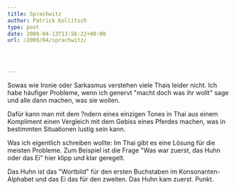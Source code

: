 ```yaml
---
title: Sprachwitz
author: Patrick Kollitsch
type: post
date: 2009-04-13T13:56:22+00:00
url: /2009/04/sprachwitz/




---
```

Sowas wie Ironie oder Sarkasmus verstehen viele Thais leider nicht. Ich habe häufiger Probleme, wenn ich genervt "macht doch was ihr wollt" sage und alle dann machen, was sie wollen.

Dafür kann man mit dem ?ndern eines einzigen Tones in Thai aus einem Kompliment einen Vergleich mit dem Gebiss eines Pferdes machen, was in bestimmten Situationen lustig sein kann.

Was ich eigentlich schreiben wollte: Im Thai gibt es eine Lösung für die meisten Probleme. Zum Beispiel ist die Frage "Was war zuerst, das Huhn oder das Ei" hier klipp und klar geregelt.

Das Huhn ist das "Wortbild" für den ersten Buchstaben im Konsonanten-Alphabet und das Ei das für den zweiten. Das Huhn kam zuerst. Punkt.